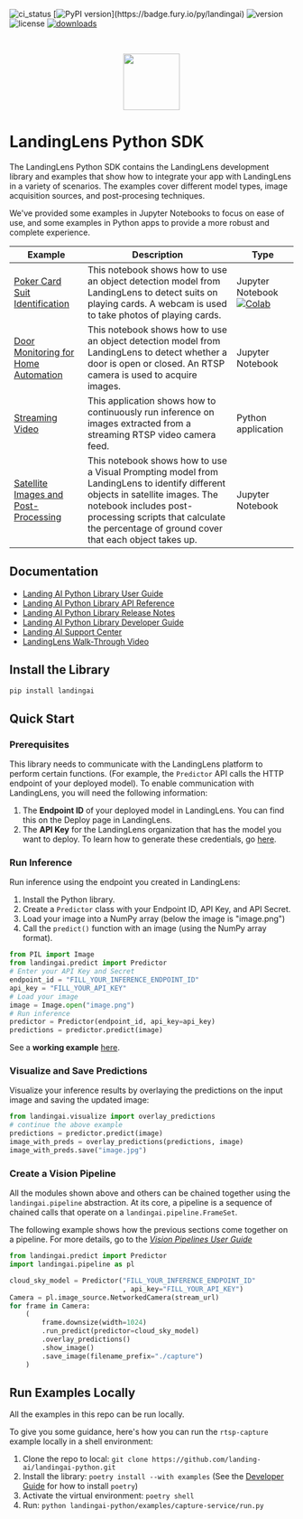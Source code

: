 ![ci_status](https://github.com/landing-ai/landingai-python/actions/workflows/ci_cd.yml/badge.svg)
[![PyPI version](https://badge.fury.io/py/landingai.svg?)](https://badge.fury.io/py/landingai)
![version](https://img.shields.io/pypi/pyversions/landingai)
![license](https://img.shields.io/github/license/landing-ai/landingai-python)
[![downloads](https://static.pepy.tech/badge/landingai/month)](https://pepy.tech/project/landingai)

<br>

<p align="center">
  <img width="100" height="100" src="https://github.com/landing-ai/landingai-python/raw/main/assets/avi-logo.png">
</p>

# LandingLens Python SDK
The LandingLens Python SDK contains the LandingLens development library and examples that show how to integrate your app with LandingLens in a variety of scenarios. The examples cover different model types, image acquisition sources, and post-procesing techniques. 

We've provided some examples in Jupyter Notebooks to focus on ease of use, and some examples in Python apps to provide a more robust and complete experience.

<!-- Generated using https://www.tablesgenerator.com/markdown_tables -->

| Example | Description | Type |
|---|---|---|
| [Poker Card Suit Identification](https://github.com/landing-ai/landingai-python/blob/main/examples/webcam-collab-notebook/webcam-collab-notebook.ipynb) | This notebook shows how to use an object detection model from LandingLens to detect suits on playing cards. A webcam is used to take photos of playing cards. | Jupyter Notebook [![Colab](https://colab.research.google.com/assets/colab-badge.svg)](https://colab.research.google.com/github/landing-ai/landingai-python/blob/main/examples/webcam-collab-notebook/webcam-collab-notebook.ipynb)|
| [Door Monitoring for Home Automation](https://github.com/landing-ai/landingai-python/blob/main/examples/rtsp-capture-notebook/rtsp-capture.ipynb) | This notebook shows how to use an object detection model from LandingLens to detect whether a door is open or closed. An RTSP camera is used to acquire images. | Jupyter Notebook |
| [Streaming Video](https://github.com/landing-ai/landingai-python/tree/main/examples/capture-service) | This application shows how to continuously run inference on images extracted from a streaming RTSP video camera feed. | Python application |
| [Satellite Images and Post-Processing](https://github.com/landing-ai/landingai-python/tree/main/examples/post-processings/farmland-coverage/farmland-coverage.ipynb) | This notebook shows how to use a Visual Prompting model from LandingLens to identify different objects in satellite images. The notebook includes post-processing scripts that calculate the percentage of ground cover that each object takes up. | Jupyter Notebook |


## Documentation

-  [Landing AI Python Library User Guide](https://landing-ai.github.io/landingai-python/landingai.html#user-guide)
-  [Landing AI Python Library API Reference](https://landing-ai.github.io/landingai-python/landingai.html)
-  [Landing AI Python Library Release Notes](https://landing-ai.github.io/landingai-python/landingai.html#changelog)
-  [Landing AI Python Library Developer Guide](https://landing-ai.github.io/landingai-python/landingai.html#developer-guide)
-  [Landing AI Support Center](https://support.landing.ai/)
-  [LandingLens Walk-Through Video](https://www.youtube.com/watch?v=779kvo2dxb4)


## Install the Library

```bash
pip install landingai
```

## Quick Start

### Prerequisites

This library needs to communicate with the LandingLens platform to perform certain functions. (For example, the `Predictor` API calls the HTTP endpoint of your deployed model). To enable communication with LandingLens, you will need the following information:

1. The **Endpoint ID** of your deployed model in LandingLens. You can find this on the Deploy page in LandingLens.
2. The **API Key** for the LandingLens organization that has the model you want to deploy. To learn how to generate these credentials, go [here](https://support.landing.ai/docs/api-key-and-api-secret).

### Run Inference
Run inference using the endpoint you created in LandingLens:

1. Install the Python library.
2. Create a `Predictor` class with your Endpoint ID, API Key, and API Secret.
3. Load your image into a NumPy array (below the image is "image.png")
4. Call the `predict()` function with an image (using the NumPy array format).

```python
from PIL import Image
from landingai.predict import Predictor
# Enter your API Key and Secret
endpoint_id = "FILL_YOUR_INFERENCE_ENDPOINT_ID"
api_key = "FILL_YOUR_API_KEY"
# Load your image
image = Image.open("image.png")
# Run inference
predictor = Predictor(endpoint_id, api_key=api_key)
predictions = predictor.predict(image)
```

See a **working example** [here](https://github.com/landing-ai/landingai-python/blob/main/tests/integration/landingai/test_predict_e2e.py).

### Visualize and Save Predictions
Visualize your inference results by overlaying the predictions on the input image and saving the updated image:

```python
from landingai.visualize import overlay_predictions
# continue the above example
predictions = predictor.predict(image)
image_with_preds = overlay_predictions(predictions, image)
image_with_preds.save("image.jpg")
```
### Create a Vision Pipeline

All the modules shown above and others can be chained together using the `landingai.pipeline` abstraction. At its core, a pipeline is a sequence of chained calls that operate on a `landingai.pipeline.FrameSet`.

The following example shows how the previous sections come together on a pipeline. For more details, go to the [*Vision Pipelines User Guide*](https://landing-ai.github.io/landingai-python/landingai.html#vision-pipelines) 
```python
from landingai.predict import Predictor
import landingai.pipeline as pl

cloud_sky_model = Predictor("FILL_YOUR_INFERENCE_ENDPOINT_ID"
                            , api_key="FILL_YOUR_API_KEY") 
Camera = pl.image_source.NetworkedCamera(stream_url)
for frame in Camera:
    (
        frame.downsize(width=1024)
        .run_predict(predictor=cloud_sky_model)
        .overlay_predictions()
        .show_image()
        .save_image(filename_prefix="./capture")
    )    
```

## Run Examples Locally

All the examples in this repo can be run locally.

To give you some guidance, here's how you can run the `rtsp-capture` example locally in a shell environment:

1. Clone the repo to local: `git clone https://github.com/landing-ai/landingai-python.git`
2. Install the library: `poetry install --with examples` (See the [Developer Guide](https://landing-ai.github.io/landingai-python/landingai.html#developer-guide) for how to install `poetry`)
3. Activate the virtual environment: `poetry shell`
4. Run: `python landingai-python/examples/capture-service/run.py`
